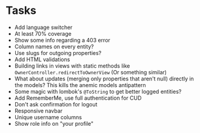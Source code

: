 # Tasks
* Add language switcher
* At least 70% coverage
* Show some info regarding a 403 error
* Column names on every entity?
* Use slugs for outgoing properties?
* Add HTML validations
* Building links in views with static methods like `OwnerController.redirectToOwnerView` (Or something similar)
* What about updates (merging only properties that aren't null) directly in the models? This kills the anemic models antipattern
* Some magic with lombok's `@ToString` to get better logged entities?
* Add RememberMe, use full authentication for CUD
* Don't ask confirmation for logout
* Responsive navbar
* Unique username columns
* Show role info on "your profile"
